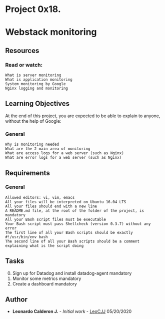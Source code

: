# Project 0x18.

# Webstack monitoring

	
## Resources

### Read or watch:


    What is server monitoring
    What is application monitoring
    System monitoring by Google
    Nginx logging and monitoring


## Learning Objectives

At the end of this project, you are expected to be able to explain to anyone, without the help of Google:

### General

    Why is monitoring needed
    What are the 2 main area of monitoring
    What are access logs for a web server (such as Nginx)
    What are error logs for a web server (such as Nginx)

## Requirements

### General

    Allowed editors: vi, vim, emacs
    All your files will be interpreted on Ubuntu 16.04 LTS
    All your files should end with a new line
    A README.md file, at the root of the folder of the project, is mandatory
    All your Bash script files must be executable
    Your Bash script must pass Shellcheck (version 0.3.7) without any error
    The first line of all your Bash scripts should be exactly #!/usr/bin/env bash
    The second line of all your Bash scripts should be a comment explaining what is the script doing


## Tasks

 0. Sign up for Datadog and install datadog-agent mandatory 
 1. Monitor some metrics mandatory 
 2. Create a dashboard mandatory 


## Author

* **Leonardo Calderon J.** - *Initial work* - [LeoCJJ](https://github.com/leocjj)
05/20/2020

